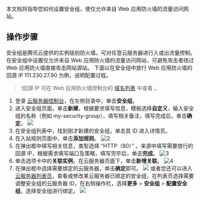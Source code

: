 本文档将指导您如何设置安全组，使仅允许来自 Web 应用防火墙的流量访问网站。

## 操作步骤
安全组是腾讯云提供的实例级别防火墙，可对任意云服务器进行入或出流量控制。在安全组中设置仅允许来自 Web 应用防火墙的流量访问网站，可避免攻击者绕过 Web 应用防火墙直接攻击网站源站。
下面以在安全组中放行 Web 应用防火墙的回源 IP 111.230.27.90 为例，说明配置过程。
> !回源 IP 可在 Web 应用防火墙控制台的 [域名列表](https://console.cloud.tencent.com/guanjia/tea-domain) 中查看 。

1. 登录 [云服务器控制台](https://console.cloud.tencent.com/cvm/securitygroup)，在左侧目录中，单击**安全组**。
2. 进入安全组页面，单击**新建**，根据要求填写信息，模板选择**自定义**，输入安全组的名称（例如 my-security-group），填写相关备注，填写完成后，单击**确定**。
	![](https://main.qcloudimg.com/raw/fadec215fe5238de148dcc12c7a0ffef.png)
3. 在安全组列表中，找到刚才新建的安全组，单击其 ID 进入详情页。
4. 在入站规则页面中，单击**添加规则**。
	 ![2](https://main.qcloudimg.com/raw/cdbd21ae863f5cbe5f3d9f9ea95cb412.png)
5. 在弹出框中填写相关信息，类型选择 “HTTP（80）” ，来源中填写需要放行的回源 IP，根据需求填写端口及策略，填写完毕后，单击**完成**。
	 ![3](https://main.qcloudimg.com/raw/e3cc2bcd341b19a75704039944424665.png)
6. 单击选项卡中的**关联实例**，在云服务器页面下，单击**新增关联**。
	 ![4](https://main.qcloudimg.com/raw/3b2bfc07bd16ddafe2bb6663cd505c98.png)
7. 在弹出框中选择需要绑定的云服务器，单击**确定**即可。
	 ![](https://main.qcloudimg.com/raw/68164b6493907178984e5db43a39510c.png)
   或者您还可以进入 [云服务器列表页](https://console.cloud.tencent.com/cvm)，查看或修改某云服务器已绑定的安全组，在列表页选择需要调整安全组的云服务器 ID，在右侧操作栏，选择**更多**  > **安全组** > **配置安全组**，选择安全组进行绑定。
![](https://main.qcloudimg.com/raw/d49b9ae306c727ca42c0fc773ed07a6e.png)



